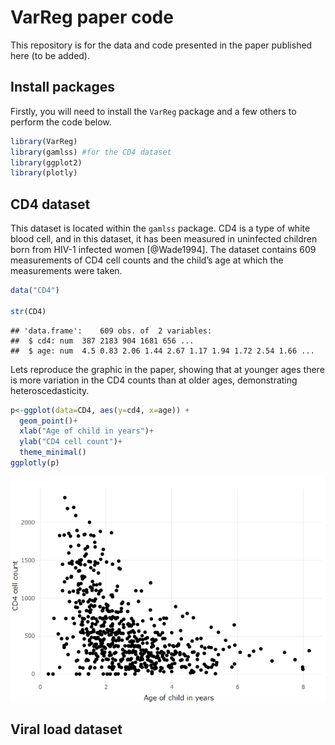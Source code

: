 
# VarReg paper code

This repository is for the data and code presented in the paper
published here (to be added).

## Install packages

Firstly, you will need to install the `VarReg` package and a few others
to perform the code below.

``` r
library(VarReg)
library(gamlss) #for the CD4 dataset
library(ggplot2)
library(plotly)
```

## CD4 dataset

This dataset is located within the `gamlss` package. CD4 is a type of
white blood cell, and in this dataset, it has been measured in
uninfected children born from HIV-1 infected women \[@Wade1994\]. The
dataset contains 609 measurements of CD4 cell counts and the child’s age
at which the measurements were taken.

``` r
data("CD4")

str(CD4)
```

    ## 'data.frame':    609 obs. of  2 variables:
    ##  $ cd4: num  387 2183 904 1681 656 ...
    ##  $ age: num  4.5 0.83 2.06 1.44 2.67 1.17 1.94 1.72 2.54 1.66 ...

Lets reproduce the graphic in the paper, showing that at younger ages
there is more variation in the CD4 counts than at older ages,
demonstrating heteroscedasticity.

``` r
p<-ggplot(data=CD4, aes(y=cd4, x=age)) +
  geom_point()+
  xlab("Age of child in years")+
  ylab("CD4 cell count")+
  theme_minimal()
ggplotly(p)
```

![](title_files/figure-gfm/unnamed-chunk-2-1.png)<!-- -->

## Viral load dataset
